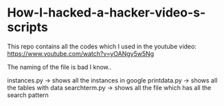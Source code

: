 # How-I-hacked-a-hacker-video-s-scripts
This repo contains all the codes which I used in the youtube video: https://www.youtube.com/watch?v=yOANgy5w5Ng

The naming of the file is bad I know.. 

instances.py -> shows all the instances in google
printdata.py -> shows all the tables with data
searchterm.py ->  shows all the file which has all the search pattern
